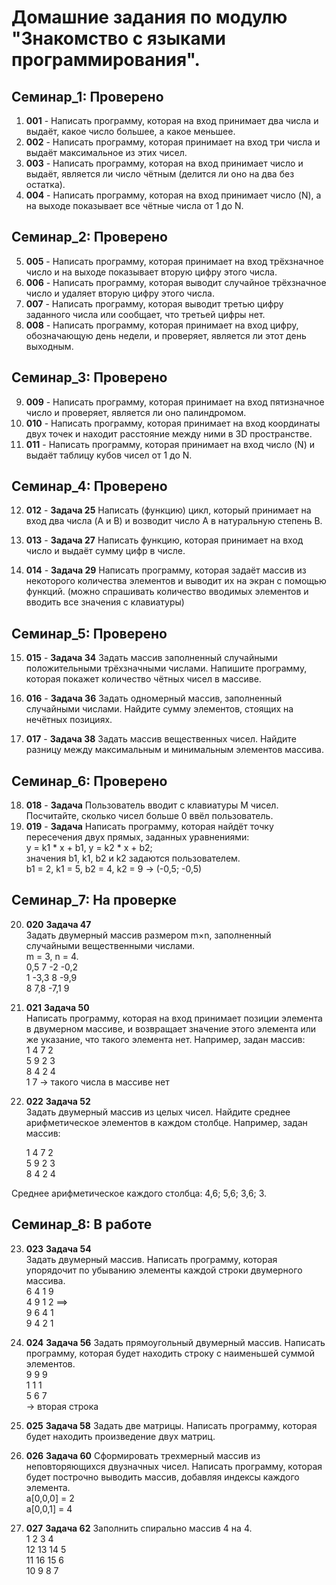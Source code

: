 # Домашние задания по модулю **"Знакомство с языками программирования".**
## Семинар_1: __Проверено__
1. **001** - Написать программу, которая на вход принимает два числа и выдаёт, какое число большее, а какое меньшее.
2. **002** - Написать программу, которая принимает на вход три числа и выдаёт максимальное из этих чисел.
3. **003** - Написать программу, которая на вход принимает число и выдаёт, является ли число чётным (делится ли оно на два без остатка).
4. **004** - Написать программу, которая на вход принимает число (N), а на выходе показывает все чётные числа от 1 до N.

## Семинар_2: __Проверено__

5. **005** - Написать программу, которая принимает на вход трёхзначное число и на выходе показывает вторую цифру этого числа.
6. **006** - Написать программу, которая выводит случайное трёхзначное число и удаляет вторую цифру этого числа.
7. **007** -  Написать программу, которая выводит третью цифру заданного числа или сообщает, что третьей цифры нет.
8. **008** - Написать программу, которая принимает на вход цифру, обозначающую день недели, и проверяет, является ли этот день выходным.

## Семинар_3: __Проверено__

9. **009** - Написать программу, которая принимает на вход пятизначное число и проверяет, является ли оно палиндромом.
10. **010** - Написать программу, которая принимает на вход координаты двух точек и находит расстояние между ними в 3D пространстве.
11. **011** - Написать программу, которая принимает на вход число (N) и выдаёт таблицу кубов чисел от 1 до N.

## Семинар_4: __Проверено__

12. **012** - __Задача 25__ Написать (функцию) цикл, который принимает на вход два числа (A и B) и возводит число A в натуральную степень B.

13. **013** - __Задача 27__ Написать функцию, которая принимает на вход число и выдаёт сумму цифр в числе.

14. **014** - __Задача 29__ Написать программу, которая задаёт массив из некоторого количества элементов и выводит их на экран с помощью функций. (можно спрашивать количество вводимых элементов и вводить все значения с клавиатуры)

## Семинар_5: __Проверено__

15. **015** - __Задача 34__ Задать массив заполненный случайными положительными трёхзначными числами. Напишите программу, которая покажет количество чётных чисел в массиве.

16. **016** - __Задача 36__ Задать одномерный массив, заполненный случайными числами. Найдите сумму элементов, стоящих на нечётных позициях.

17. **017** - __Задача 38__ Задать массив вещественных чисел. Найдите разницу между максимальным и минимальным элементов массива.

## Семинар_6: __Проверено__

18. **018**  - __Задача__  Пользователь вводит с клавиатуры M чисел. Посчитайте, сколько чисел больше 0 ввёл пользователь.
19. **019** - __Задача__  Написать программу, которая найдёт точку пересечения двух прямых, заданных уравнениями:  
y = k1 * x + b1, y = k2 * x + b2;  
значения b1, k1, b2 и k2 задаются пользователем.  
b1 = 2, k1 = 5, b2 = 4, k2 = 9 -> (-0,5; -0,5)

## Семинар_7: __На проверке__

20. **020** __Задача 47__   
Задать двумерный массив размером m×n, заполненный случайными вещественными числами.  
  m = 3, n = 4.   
  0,5  7   -2    -0,2  
  1 -3,3 8 -9,9  
  8 7,8 -7,1 9

21. **021** __Задача 50__   
Написать программу, которая на вход принимает позиции элемента в двумерном массиве, и возвращает значение этого элемента или же указание, что такого элемента нет.
Например, задан массив:  
1 4 7 2  
5 9 2 3  
8 4 2 4   
1 7 -> такого числа в массиве нет
22. **022** __Задача 52__   
Задать двумерный массив из целых чисел. Найдите среднее арифметическое элементов в каждом столбце.
Например, задан массив:
  
    1 4 7 2  
    5 9 2 3  
    8 4 2 4  

Среднее арифметическое каждого столбца: 4,6; 5,6; 3,6; 3.

## Семинар_8: __В работе__

23. **023** __Задача 54__   
Задать двумерный массив. Написать программу, которая упорядочит по убыванию элементы каждой строки двумерного массива.  
6 4 1 9     
4 9 1 2 ==>  
9 6 4 1  
9 4 2 1  

24. **024** __Задача 56__ Задать прямоугольный двумерный массив. Написать программу, которая будет находить строку с наименьшей суммой элементов.  
9 9 9  
1 1 1  
5 6 7  
-> вторая строка

25. **025** __Задача 58__ Задать две матрицы. Написать программу, которая будет находить произведение двух матриц.

26. **026** __Задача 60__ Сформировать трехмерный массив из неповторяющихся двузначных чисел. Написать программу, которая будет построчно выводить массив, добавляя индексы каждого элемента.  
a[0,0,0] = 2  
a[0,0,1] = 4

27. **027** __Задача 62__ Заполнить спирально массив 4 на 4.  
 1  2  3  4  
12 13 14  5   
11 16 15  6  
10  9  8  7 
